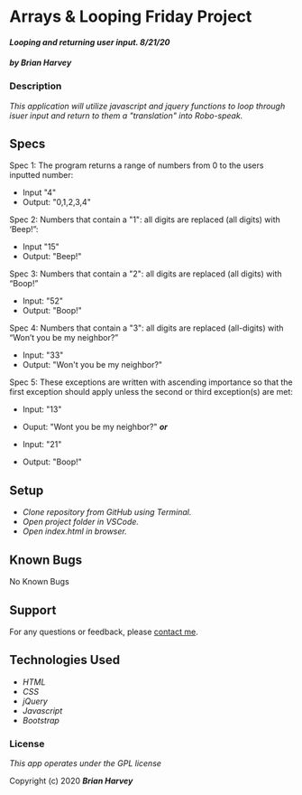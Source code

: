 # Arrays & Looping Friday Project



#### _Looping and returning user input. 8/21/20_

#### _by Brian Harvey_


### Description
_This application will utilize javascript and jquery functions to loop through isuer input and return to them a "translation" into Robo-speak._

## Specs
Spec 1: The program returns a range of numbers from 0 to the users inputted number:
  * Input "4"
  * Output: "0,1,2,3,4"

Spec 2: Numbers that contain a "1": all digits are replaced (all digits) with ‘Beep!”:
* Input "15"
* Output: "Beep!"

Spec 3: Numbers that contain a "2": all digits are replaced (all digits) with “Boop!”
* Input: "52"
* Output: "Boop!"

Spec 4: Numbers that contain a "3": all digits are replaced (all-digits) with “Won’t you be my neighbor?”
* Input: "33"
* Output: "Won't you be my neighbor?"

Spec 5: These exceptions are written with ascending importance so that the first exception should apply unless the second or third exception(s) are met:
* Input: "13"
* Ouput: "Wont you be my neighbor?"
**_or_**

* Input: "21"
* Output: "Boop!"

## Setup

* _Clone repository from GitHub using Terminal._
* _Open project folder in VSCode._
* _Open index.html in browser._

## Known Bugs

No Known Bugs

## Support

For any questions or feedback, please [contact me](mailto:brian.harv3y@gmail.com).

## Technologies Used

* _HTML_
* _CSS_
* _jQuery_
* _Javascript_
* _Bootstrap_

### License

_This app operates under the GPL license_

Copyright (c) 2020 **_Brian Harvey_**
